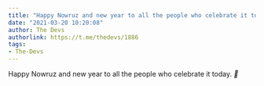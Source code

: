 ```yaml
---
title: "Happy Nowruz and new year to all the people who celebrate it today. \U0001F49A"
date: "2021-03-20 10:20:08"
author: The Devs
authorlink: https://t.me/thedevs/1886
tags:
- The-Devs
---
```

<p>Happy Nowruz and new year to all the people who celebrate it today. <i class="emoji" style="background-image:url('//telegram.org/img/emoji/40/F09F929A.png')"><b>💚</b></i></p>